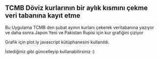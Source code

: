 <h2> TCMB Döviz kurlarının bir aylık kısmını çekme veri tabanına kayıt etme </h2>

Bu Uygulama TCMB den şubat ayının kurlanı çekerek veritabanına yazıyor ve daha sonra Japon Yeni ve Pakistan Rupisi için kur grafiğini çiziyor

Grafik için plot.ly javascript kütüphanesini kullanıldı.

İstediğiniz gibi güncelleyip kullanabilirsiniz :)
